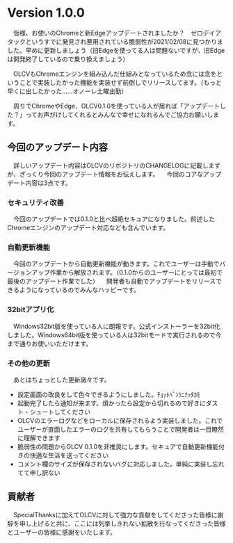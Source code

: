 # Version 1.0.0

　皆様、お使いのChromeと新Edgeアップデートされましたか？　ゼロデイアタックというすでに発見され悪用されている脆弱性が2021/02/08に見つかりました。早めに更新しましょう（旧Edgeを使ってる人は問題ないですが、旧Edgeは開発終了しているので乗り換えましょう）

　OLCVもChromeエンジンを組み込んだ仕組みとなっているため念には念をということで実装したかった機能を実装せず前倒しでリリースしてます。（もっと早くに出したかった……オノーレ土曜出勤）

　周りでChromeやEdge、OLCV0.1.0を使っている人が居れば「アップデートした？」ってお声がけしてくれるとみんなで幸せになれるんでご協力お願いします。

## 今回のアップデート内容

　詳しいアップデート内容はOLCVのリポジトリのCHANGELOGに記載しますが、ざっくり今回のアップデート情報をお伝えします。
　今回のコアなアップデート内容は3点です。

### セキュリティ改善

　今回のアップデートでは0.1.0と比べ超絶セキュアになりました。前述したChromeエンジンのアップデート対応なども含んでいます。

### 自動更新機能

　今回のアップデートから自動更新機能が動きます。これでユーザーは手動でバージョンアップ作業から解放されます。（0.1.0からのユーザーにとっては最初で最後のアップデート作業でした）
　開発者も自動でアップデートをリリースできるようになっているのでみんなハッピーです。

### 32bitアプリ化

　Windows32bit版を使っている人に朗報です。公式インストーラーを32bit化しました。Windows64bit版を使っている人は32bitモードで実行されるので今まで通りお使いいただけます。

### その他の更新

　あとはちょっとした更新諸々です。

* 設定画面の改良をして色々できるようにしました。ﾁｮｯﾄﾍﾞﾝﾘﾆﾅｯﾀｶﾓ
* 起動完了したら通知が来ます。煩かったら設定から切れるので好きにダスト・シュートしてください
* OLCVのエラーログなどをローカルに保存されるよう実装しました。これでユーザーが直面したエラーのログを共有してもらうことで開発者は一目瞭然に理解できます
* 脆弱性の問題からOLCV 0.1.0を非推奨にします。セキュアで自動更新機能付きの快適な生活を送ってください
* コメント欄のサイズが保存されないバグに対応しました。単純に実装し忘れてて申し訳ない

## 貢献者

　SpecialThanksに加えてOLCVに対して強力な貢献をしてくださった皆様に謝辞を申し上げると共に、ここには列挙しきれない拡散を行なってくださった皆様とユーザーの皆様に感謝をいたします。
